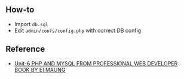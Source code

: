 ## How-to
* Import <code>db.sql</code>
* Edit <code>admin/confs/config.php</code> with correct DB config

## Reference
* <a href="https://eimaung.com/professional-web-developer/">Unit-6 PHP AND MYSQL FROM PROFESSIONAL WEB DEVELOPER BOOK BY EI MAUNG</a>